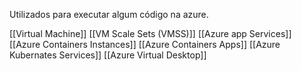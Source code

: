 Utilizados para executar algum código na azure.

[[Virtual Machine]]
[[VM Scale Sets (VMSS)]]
[[Azure app Services]]
[[Azure Containers Instances]]
[[Azure Containers Apps]]
[[Azure Kubernates Services]]
[[Azure Virtual Desktop]] 